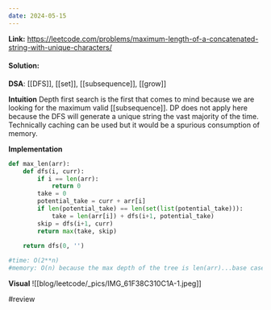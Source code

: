 ```yaml
---
date: 2024-05-15
---
```

**Link:** https://leetcode.com/problems/maximum-length-of-a-concatenated-string-with-unique-characters/
#### Solution:

**DSA**: [[DFS]], [[set]], [[subsequence]], [[grow]]

**Intuition**
Depth first search is the first that comes to mind because we are looking for the maximum valid [[subsequence]]. DP does not apply here because the DFS will generate a unique string the vast majority of the time. Technically caching can be used but it would be a spurious consumption of memory. 

**Implementation**
```python
def max_len(arr):
	def dfs(i, curr):
		if i == len(arr):
			return 0
		take = 0
		potential_take = curr + arr[i]
		if len(potential_take) == len(set(list(potential_take))):
			take = len(arr[i]) + dfs(i+1, potential_take)
		skip = dfs(i+1, curr)
		return max(take, skip)
		
	return dfs(0, '')

#time: O(2**n)
#memory: O(n) because the max depth of the tree is len(arr)...base case
```

**Visual** 
![[blog/leetcode/_pics/IMG_61F38C310C1A-1.jpeg]]


#review 


